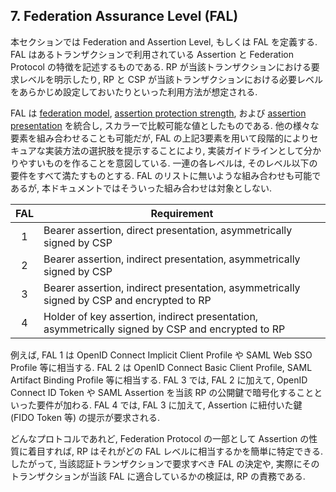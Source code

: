 <a name="fal"></a>

## 7. Federation Assurance Level (FAL)

本セクションでは Federation and Assertion Level, もしくは FAL を定義する.
FAL はあるトランザクションで利用されている Assertion と Federation Protocol の特徴を記述するものである.
RP が当該トランザクションにおける要求レベルを明示したり, RP と CSP が当該トランザクションにおける必要レベルをあらかじめ設定しておいたりといった利用方法が想定される.

<!-- This section defines a Federation and Assertion Level, or FAL. The FAL describes aspects of the assertion and federation protocol used in a given transaction. These levels can be requested by an RP or required by configuration of both RP and CSP for a given transaction. -->

FAL は [federation model](#sec4), [assertion protection strength](#sec5), および [assertion presentation](#sec6) を統合し, スカラーで比較可能な値としたものである.
他の様々な要素を組み合わせることも可能だが, FAL の上記3要素を用いて段階的によりセキュアな実装方法の選択肢を提示することにより, 実装ガイドラインとして分かりやすいものを作ることを意図している.
一連の各レベルは, そのレベル以下の要件をすべて満たすものとする.
FAL のリストに無いような組み合わせも可能であるが, 本ドキュメントではそういった組み合わせは対象としない.

<!-- The FAL combines aspects of [federation model](#sec4), [assertion protection strength](#sec5), and [assertion presentation](#sec6) into a single, increasing scale. While many other combinations of factors are possible, this list is intended to provide clear implementation guidelines representing increasingly secure deployment choices. Each successive level subsumes and fulfills all requirements of lower levels. Such definitions not found in the FAL table are possible but outside the scope of this document. -->

|FAL|Requirement|
|:--:|----|
|1|Bearer assertion, direct presentation, asymmetrically signed by CSP|
|2|Bearer assertion, indirect presentation, asymmetrically signed by CSP|
|3|Bearer assertion, indirect presentation, asymmetrically signed by CSP and encrypted to RP|
|4|Holder of key assertion, indirect presentation, asymmetrically signed by CSP and encrypted to RP|

例えば, FAL 1 は OpenID Connect Implicit Client Profile や SAML Web SSO Profile 等に相当する.
FAL 2 は OpenID Connect Basic Client Profile, SAML Artifact Binding Profile 等に相当する.
FAL 3 では, FAL 2 に加えて, OpenID Connect ID Token や SAML Assertion を当該 RP の公開鍵で暗号化することといった要件が加わる.
FAL 4 では, FAL 3 に加えて, Assertion に紐付いた鍵 (FIDO Token 等) の提示が要求される.

<!-- For example, FAL 1 maps to the OpenID Connect Implicit Client profile or the SAML Web SSO profile, with no additional features. FAL 2 maps to the OpenID Connect Basic Client profile or the SAML Artifact Binding profile, with no additional features. FAL 3 additionally requires that the OpenID Connect ID Token or SAML Assertion be encrypted to a public key representing the RP in question. FAL 4 requires the presentation of an additional key bound to the assertion (for example, a FIDO token) along with all requirements of FAL3. -->

どんなプロトコルであれど, Federation Protocol の一部として Assertion の性質に着目すれば, RP はそれがどの FAL レベルに相当するかを簡単に特定できる.
したがって, 当該認証トランザクションで要求すべき FAL の決定や, 実際にそのトランザクションが当該 FAL に適合しているかの検証は, RP の責務である.

<!-- Regardless of what is requested or required by the protocol, the applicable FAL is easily detected by the RP by observing the nature of the assertion as it is presented as part of the federation protocol. Therefore, the RP is responsible for determining which FALs it is willing to accept for a given authentication transaction and ensuring that the transaction meets the requirements of that FAL. -->